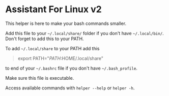 # Assistant For Linux v2

This helper is here to make your bash commands smaller.

Add this file to your `~/.local/share/` folder if you don't have `~/.local/bin/`. Don't forget to add this to your PATH.

To add `~/.local/share` to your PATH add this

>export PATH="$PATH:$HOME/.local/share"

to end of your `~/.bashrc` file if you don't have `~/.bash_profile`.

Make sure this file is executable.

Access available commands with `helper --help` or `helper -h`.
